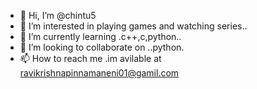 - 👋 Hi, I’m @chintu5 
- 👀 I’m interested in playing games and watching series..
- 🌱 I’m currently learning .c++,c,python..
- 💞️ I’m looking to collaborate on ..python.
- 📫 How to reach me .im avilable at ravikrishnapinnamaneni01@gamil.com

<!---
chintu5/chintu5 is a ✨ special ✨ repository because its `README.md` (this file) appears on your GitHub profile.
You can click the Preview link to take a look at your changes.
--->
